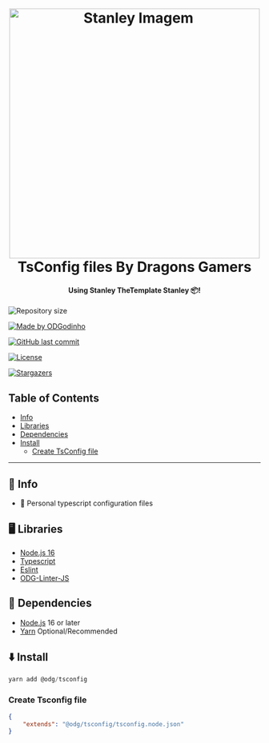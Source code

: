 <h1 align="center">
    <a href="https://github.com/ODGodinho">
        <img
            src="https://raw.githubusercontent.com/ODGodinho/Stanley-TheTemplate/main/public/images/Stanley.jpg"
            alt="Stanley Imagem" width="500"
        />
    </a>
    <br />
    TsConfig files By Dragons Gamers
    <br />
</h1>

<h4 align="center">Using Stanley TheTemplate Stanley 📦!</h4>

<p align="center">

![Repository size](https://img.shields.io/github/repo-size/ODGodinho/tsconfig)

[![Made by ODGodinho](https://img.shields.io/badge/made%20by-ODGodinho-%2304D361)](https://www.linkedin.com/in/victor-alves-odgodinho/)

[![GitHub last commit](https://img.shields.io/github/last-commit/ODGodinho/tsconfig)](https://github.com/ODGodinho/tsconfig/commits/master)

[![License](https://img.shields.io/badge/license-MIT-brightgreen)](https://opensource.org/licenses/MIT)

[![Stargazers](https://img.shields.io/github/stars/ODGodinho/tsconfig?style=social)](https://github.com/ODGodinho/tsconfig/stargazers)

</p>

## Table of Contents

- [Info](#-info)
- [Libraries]($-libraries)
- [Dependencies]($-dependencies)
- [Install](#-install)
  - [Create TsConfig file](#create-tsconfig-file)

---

## 🎇 Info

- 🚀 Personal typescript configuration files

## 🖥 Libraries

- [Node.js 16](https://nodejs.org/?n=dragonsgamers)
- [Typescript](https://www.typescriptlang.org/?n=dragonsgamers)
- [Eslint](https://eslint.org/?n=dragonsgamers)
- [ODG-Linter-JS](https://github.com/ODGodinho/ODG-Linter-Js?n=dragonsgamers)

## 📁 Dependencies

- [Node.js](https://nodejs.org) 16 or later
- [Yarn](https://yarnpkg.com/) Optional/Recommended

## ⬇️ Install

```powershell
yarn add @odg/tsconfig
```

### Create Tsconfig file

```json
{
    "extends": "@odg/tsconfig/tsconfig.node.json"
}
```
